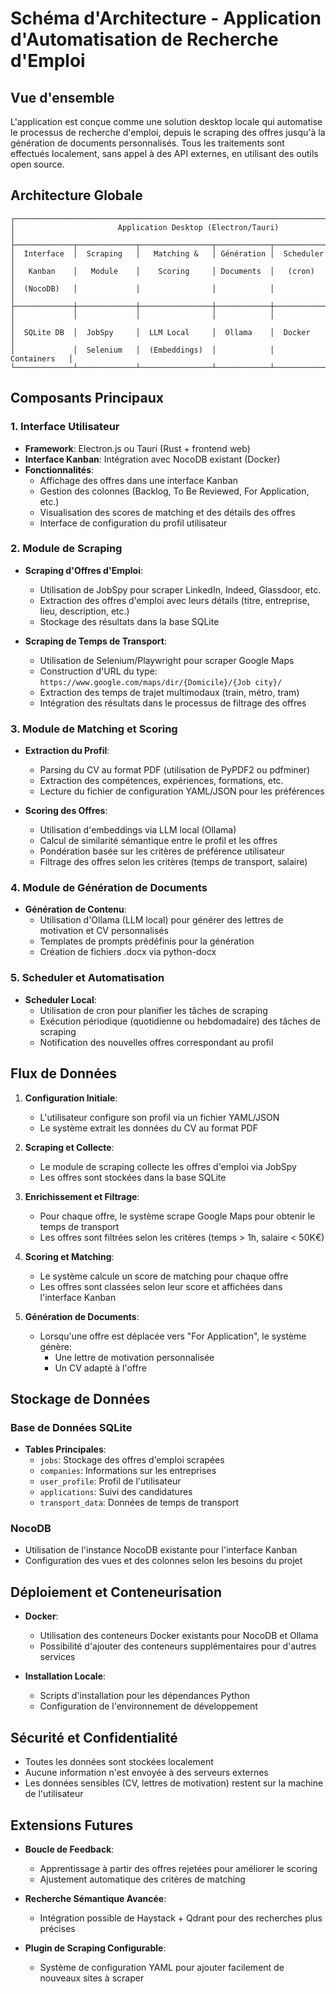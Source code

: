 # Schéma d'Architecture - Application d'Automatisation de Recherche d'Emploi

## Vue d'ensemble

L'application est conçue comme une solution desktop locale qui automatise le processus de recherche d'emploi, depuis le scraping des offres jusqu'à la génération de documents personnalisés. Tous les traitements sont effectués localement, sans appel à des API externes, en utilisant des outils open source.

## Architecture Globale

```
┌─────────────────────────────────────────────────────────────────────────┐
│                       Application Desktop (Electron/Tauri)               │
├─────────────┬─────────────┬────────────────┬────────────┬───────────────┤
│  Interface  │  Scraping   │   Matching &   │ Génération │  Scheduler    │
│   Kanban    │   Module    │    Scoring     │ Documents  │   (cron)      │
│  (NocoDB)   │             │                │            │               │
├─────────────┼─────────────┼────────────────┼────────────┼───────────────┤
│             │             │                │            │               │
│  SQLite DB  │  JobSpy     │  LLM Local     │  Ollama    │  Docker       │
│             │  Selenium   │  (Embeddings)  │            │  Containers   │
└─────────────┴─────────────┴────────────────┴────────────┴───────────────┘
```

## Composants Principaux

### 1. Interface Utilisateur
- **Framework**: Electron.js ou Tauri (Rust + frontend web)
- **Interface Kanban**: Intégration avec NocoDB existant (Docker)
- **Fonctionnalités**:
  - Affichage des offres dans une interface Kanban
  - Gestion des colonnes (Backlog, To Be Reviewed, For Application, etc.)
  - Visualisation des scores de matching et des détails des offres
  - Interface de configuration du profil utilisateur

### 2. Module de Scraping
- **Scraping d'Offres d'Emploi**:
  - Utilisation de JobSpy pour scraper LinkedIn, Indeed, Glassdoor, etc.
  - Extraction des offres d'emploi avec leurs détails (titre, entreprise, lieu, description, etc.)
  - Stockage des résultats dans la base SQLite

- **Scraping de Temps de Transport**:
  - Utilisation de Selenium/Playwright pour scraper Google Maps
  - Construction d'URL du type: `https://www.google.com/maps/dir/{Domicile}/{Job city}/`
  - Extraction des temps de trajet multimodaux (train, métro, tram)
  - Intégration des résultats dans le processus de filtrage des offres

### 3. Module de Matching et Scoring
- **Extraction du Profil**:
  - Parsing du CV au format PDF (utilisation de PyPDF2 ou pdfminer)
  - Extraction des compétences, expériences, formations, etc.
  - Lecture du fichier de configuration YAML/JSON pour les préférences

- **Scoring des Offres**:
  - Utilisation d'embeddings via LLM local (Ollama)
  - Calcul de similarité sémantique entre le profil et les offres
  - Pondération basée sur les critères de préférence utilisateur
  - Filtrage des offres selon les critères (temps de transport, salaire)

### 4. Module de Génération de Documents
- **Génération de Contenu**:
  - Utilisation d'Ollama (LLM local) pour générer des lettres de motivation et CV personnalisés
  - Templates de prompts prédéfinis pour la génération
  - Création de fichiers .docx via python-docx

### 5. Scheduler et Automatisation
- **Scheduler Local**:
  - Utilisation de cron pour planifier les tâches de scraping
  - Exécution périodique (quotidienne ou hebdomadaire) des tâches de scraping
  - Notification des nouvelles offres correspondant au profil

## Flux de Données

1. **Configuration Initiale**:
   - L'utilisateur configure son profil via un fichier YAML/JSON
   - Le système extrait les données du CV au format PDF

2. **Scraping et Collecte**:
   - Le module de scraping collecte les offres d'emploi via JobSpy
   - Les offres sont stockées dans la base SQLite

3. **Enrichissement et Filtrage**:
   - Pour chaque offre, le système scrape Google Maps pour obtenir le temps de transport
   - Les offres sont filtrées selon les critères (temps > 1h, salaire < 50K€)

4. **Scoring et Matching**:
   - Le système calcule un score de matching pour chaque offre
   - Les offres sont classées selon leur score et affichées dans l'interface Kanban

5. **Génération de Documents**:
   - Lorsqu'une offre est déplacée vers "For Application", le système génère:
     - Une lettre de motivation personnalisée
     - Un CV adapté à l'offre

## Stockage de Données

### Base de Données SQLite
- **Tables Principales**:
  - `jobs`: Stockage des offres d'emploi scrapées
  - `companies`: Informations sur les entreprises
  - `user_profile`: Profil de l'utilisateur
  - `applications`: Suivi des candidatures
  - `transport_data`: Données de temps de transport

### NocoDB
- Utilisation de l'instance NocoDB existante pour l'interface Kanban
- Configuration des vues et des colonnes selon les besoins du projet

## Déploiement et Conteneurisation

- **Docker**:
  - Utilisation des conteneurs Docker existants pour NocoDB et Ollama
  - Possibilité d'ajouter des conteneurs supplémentaires pour d'autres services

- **Installation Locale**:
  - Scripts d'installation pour les dépendances Python
  - Configuration de l'environnement de développement

## Sécurité et Confidentialité

- Toutes les données sont stockées localement
- Aucune information n'est envoyée à des serveurs externes
- Les données sensibles (CV, lettres de motivation) restent sur la machine de l'utilisateur

## Extensions Futures

- **Boucle de Feedback**:
  - Apprentissage à partir des offres rejetées pour améliorer le scoring
  - Ajustement automatique des critères de matching

- **Recherche Sémantique Avancée**:
  - Intégration possible de Haystack + Qdrant pour des recherches plus précises

- **Plugin de Scraping Configurable**:
  - Système de configuration YAML pour ajouter facilement de nouveaux sites à scraper
